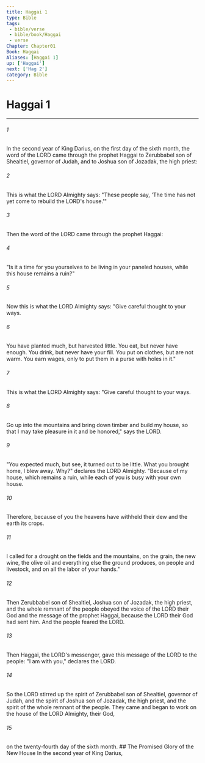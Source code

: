 ```yaml
---
title: Haggai 1
type: Bible
tags:
 - bible/verse
 - bible/book/Haggai
 - verse
Chapter: Chapter01
Book: Haggai
Aliases: [Haggai 1]
up: ['Haggai']
next: ['Hag 2']
category: Bible
---
```

# Haggai 1

***


###### 1 
In the second year of King Darius, on the first day of the sixth month, the word of the LORD came through the prophet Haggai to Zerubbabel son of Shealtiel, governor of Judah, and to Joshua son of Jozadak, the high priest: 

###### 2 
This is what the LORD Almighty says: "These people say, 'The time has not yet come to rebuild the LORD's house.'" 

###### 3 
Then the word of the LORD came through the prophet Haggai: 

###### 4 
"Is it a time for you yourselves to be living in your paneled houses, while this house remains a ruin?" 

###### 5 
Now this is what the LORD Almighty says: "Give careful thought to your ways. 

###### 6 
You have planted much, but harvested little. You eat, but never have enough. You drink, but never have your fill. You put on clothes, but are not warm. You earn wages, only to put them in a purse with holes in it." 

###### 7 
This is what the LORD Almighty says: "Give careful thought to your ways. 

###### 8 
Go up into the mountains and bring down timber and build my house, so that I may take pleasure in it and be honored," says the LORD. 

###### 9 
"You expected much, but see, it turned out to be little. What you brought home, I blew away. Why?" declares the LORD Almighty. "Because of my house, which remains a ruin, while each of you is busy with your own house. 

###### 10 
Therefore, because of you the heavens have withheld their dew and the earth its crops. 

###### 11 
I called for a drought on the fields and the mountains, on the grain, the new wine, the olive oil and everything else the ground produces, on people and livestock, and on all the labor of your hands." 

###### 12 
Then Zerubbabel son of Shealtiel, Joshua son of Jozadak, the high priest, and the whole remnant of the people obeyed the voice of the LORD their God and the message of the prophet Haggai, because the LORD their God had sent him. And the people feared the LORD. 

###### 13 
Then Haggai, the LORD's messenger, gave this message of the LORD to the people: "I am with you," declares the LORD. 

###### 14 
So the LORD stirred up the spirit of Zerubbabel son of Shealtiel, governor of Judah, and the spirit of Joshua son of Jozadak, the high priest, and the spirit of the whole remnant of the people. They came and began to work on the house of the LORD Almighty, their God, 

###### 15 
on the twenty-fourth day of the sixth month. ## The Promised Glory of the New House In the second year of King Darius, 
